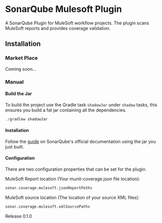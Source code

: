 # SonarQube Mulesoft Plugin
A SonarQube Plugin for MuleSoft workflow projects. The plugin scans MuleSoft reports and provides coverage validation.

## Installation
### Market Place
Coming soon...

### Manual
#### Build the Jar
To build the project use the Gradle task `shadowJar` under `shadow` tasks, this ensures you build a fat jar containing all the dependencies.
```java
./gradlew shadowJar
```

#### Installation
Follow the [guide](https://docs.sonarqube.org/latest/setup/install-plugin/) on SonarQube's official documentation using the jar you just built.

#### Configuration
There are two configuration properties that can be set for the plugin.

MuleSoft Report location (Your munit-coverage.json file location):
```bash
sonar.coverage.mulesoft.jsonReportPaths
```
MuleSoft source location (The location of your source XML files):
```bash
sonar.coverage.mulesoft.xmlSourcePaths
```

Release 0.1.0